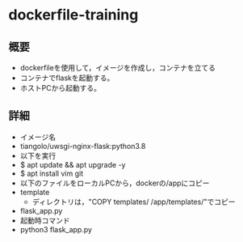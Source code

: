 # dockerfile-training

## 概要
- dockerfileを使用して，イメージを作成し，コンテナを立てる
- コンテナでflaskを起動する。
- ホストPCから起動する。

## 詳細
- イメージ名
 - tiangolo/uwsgi-nginx-flask:python3.8
- 以下を実行
 - $ apt update && apt upgrade -y
 - $ apt install vim git
 - 以下のファイルをローカルPCから，dockerの/appにコピー
 - template
   - ディレクトリは，"COPY templates/ /app/templates/"でコピー
 - flask_app.py
- 起動時コマンド
 - python3 flask_app.py

